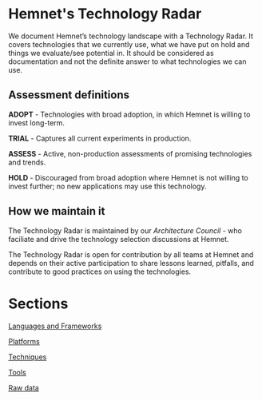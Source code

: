 # Hemnet's Technology Radar

We document Hemnet’s technology landscape with a Technology Radar. It covers technologies that we currently use, what we have put on hold and things we evaluate/see potential in. It should be considered as documentation and not the definite answer to what technologies we can use.

## Assessment definitions

**ADOPT** - Technologies with broad adoption, in which Hemnet is willing to invest long-term.

**TRIAL** - Captures all current experiments in production.

**ASSESS** - Active, non-production assessments of promising technologies and trends.

**HOLD** - Discouraged from broad adoption where Hemnet is not willing to invest further; no new applications may use this technology.

## How we maintain it

The Technology Radar is maintained by our *Architecture Council* - who faciliate and drive the technology selection discussions at Hemnet.

The Technology Radar is open for contribution by all teams at Hemnet and depends on their active participation to share lessons learned, pitfalls, and contribute to good practices on using the technologies.

# Sections

[Languages and Frameworks](languages-and-frameworks.md)

[Platforms](platforms.md)

[Techniques](techniques.md)

[Tools](tools.md)

[Raw data](HemnetRadar.json)
